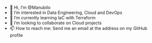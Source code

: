 - 👋 Hi, I’m @Manubilo
- 👀 I’m interested in Data Engineering, Cloud and DevOps
- 🌱 I’m currently learning IaC with Terraform
- 💞️ I’m looking to collaborate on Cloud projects
- 📫 How to reach me: Send me an email at the address on my GitHub profile

<!---
Manubilo/Manubilo is a ✨ special ✨ repository because its `README.md` (this file) appears on your GitHub profile.
You can click the Preview link to take a look at your changes.
--->

